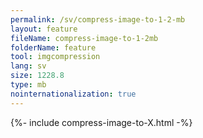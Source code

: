 ```yaml
---
permalink: /sv/compress-image-to-1-2-mb
layout: feature
fileName: compress-image-to-1-2mb
folderName: feature
tool: imgcompression
lang: sv
size: 1228.8
type: mb
nointernationalization: true
---
```

{%- include compress-image-to-X.html -%}
      